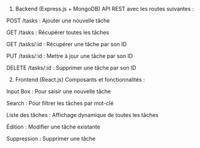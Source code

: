 
1. Backend (Express.js + MongoDB)
API REST avec les routes suivantes :

POST /tasks : Ajouter une nouvelle tâche

GET /tasks : Récupérer toutes les tâches

GET /tasks/:id : Récupérer une tâche par son ID

PUT /tasks/:id : Mettre à jour une tâche par son ID

DELETE /tasks/:id : Supprimer une tâche par son ID

2. Frontend (React.js)
Composants et fonctionnalités :

Input Box : Pour saisir une nouvelle tâche

Search : Pour filtrer les tâches par mot-clé

Liste des tâches : Affichage dynamique de toutes les tâches

Édition : Modifier une tâche existante

Suppression : Supprimer une tâche
